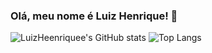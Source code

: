 ### Olá, meu nome é Luiz Henrique! 👋

![LuizHeenriquee's GitHub stats](https://github-readme-stats.vercel.app/api?username=LuizHeenriquee&show_icons=true&theme=react)
![Top Langs](https://github-readme-stats.vercel.app/api/top-langs/?username=LuizHeenriquee&layout=compact)
